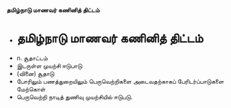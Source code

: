 **தமிழ்நாடு மாணவர் கணினித் திட்டம்**
- # தமிழ்நாடு மாணவர் கணினித் திட்டம்
- n. சூதாட்டம்
- இடருள்ள முயற்சி ஈடுபாடு
- (வினை) சூதாடு
- போரிலும் பணத்துறையிலும் பெருவெற்றிகளை அடைவதற்காகப் பேரிடர்ப்பாடுகளை மேற்கொள்
- பெருவெற்றி நாடித் துணிவு முயற்சியில் ஈடுபடு.

